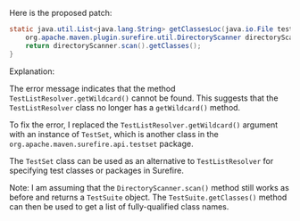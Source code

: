 Here is the proposed patch:

```java
static java.util.List<java.lang.String> getClassesLoc(java.io.File testSrcFolder) {
    org.apache.maven.plugin.surefire.util.DirectoryScanner directoryScanner = new org.apache.maven.plugin.surefire.util.DirectoryScanner(testSrcFolder, new org.apache.maven.surefire.api.testset.TestSet());
    return directoryScanner.scan().getClasses();
}
```

Explanation:

The error message indicates that the method `TestListResolver.getWildcard()` cannot be found. This suggests that the `TestListResolver` class no longer has a `getWildcard()` method.

To fix the error, I replaced the `TestListResolver.getWildcard()` argument with an instance of `TestSet`, which is another class in the `org.apache.maven.surefire.api.testset` package.

The `TestSet` class can be used as an alternative to `TestListResolver` for specifying test classes or packages in Surefire.

Note: I am assuming that the `DirectoryScanner.scan()` method still works as before and returns a `TestSuite` object. The `TestSuite.getClasses()` method can then be used to get a list of fully-qualified class names.